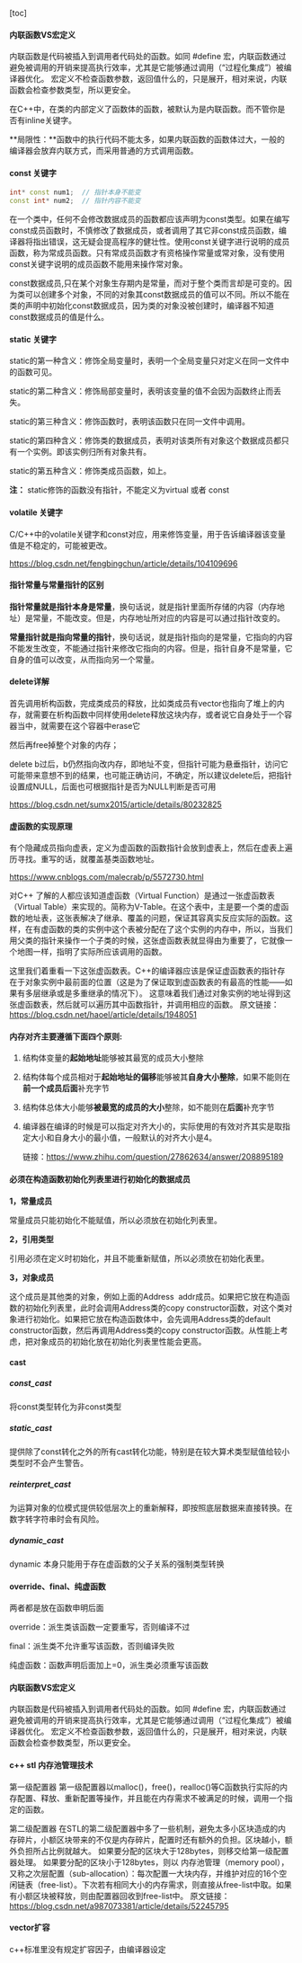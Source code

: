 [toc]



#### 内联函数VS宏定义

内联函数是代码被插入到调用者代码处的函数。如同 #define 宏，内联函数通过避免被调用的开销来提高执行效率，尤其是它能够通过调用（“过程化集成”）被编译器优化。 宏定义不检查函数参数，返回值什么的，只是展开，相对来说，内联函数会检查参数类型，所以更安全。

在C++中，在类的内部定义了函数体的函数，被默认为是内联函数。而不管你是否有inline关键字。

**局限性：**函数中的执行代码不能太多，如果内联函数的函数体过大，一般的编译器会放弃内联方式，而采用普通的方式调用函数。



#### const 关键字

```c++
int* const num1;  // 指针本身不能变
const int* num2;  // 指针内容不能变
```

在一个类中，任何不会修改数据成员的函数都应该声明为const类型。如果在编写const成员函数时，不慎修改了数据成员，或者调用了其它非const成员函数，编译器将指出错误，这无疑会提高程序的健壮性。使用const关键字进行说明的成员函数，称为常成员函数。只有常成员函数才有资格操作常量或常对象，没有使用const关键字说明的成员函数不能用来操作常对象。

const数据成员,只在某个对象生存期内是常量，而对于整个类而言却是可变的。因为类可以创建多个对象，不同的对象其const数据成员的值可以不同。所以不能在类的声明中初始化const数据成员，因为类的对象没被创建时，编译器不知道const数据成员的值是什么。



#### static 关键字

  static的第一种含义：修饰全局变量时，表明一个全局变量只对定义在同一文件中的函数可见。

  static的第二种含义：修饰局部变量时，表明该变量的值不会因为函数终止而丢失。

  static的第三种含义：修饰函数时，表明该函数只在同一文件中调用。

  static的第四种含义：修饰类的数据成员，表明对该类所有对象这个数据成员都只有一个实例。即该实例归所有对象共有。

  static的第五种含义：修饰类成员函数，如上。

**注：** static修饰的函数没有指针，不能定义为virtual 或者 const

#### volatile 关键字

C/C++中的volatile关键字和const对应，用来修饰变量，用于告诉编译器该变量值是不稳定的，可能被更改。

https://blog.csdn.net/fengbingchun/article/details/104109696



#### 指针常量与常量指针的区别

**指针常量就是指针本身是常量**，换句话说，就是指针里面所存储的内容（内存地址）是常量，不能改变。但是，内存地址所对应的内容是可以通过指针改变的。

**常量指针就是指向常量的指针**，换句话说，就是指针指向的是常量，它指向的内容不能发生改变，不能通过指针来修改它指向的内容。但是，指针自身不是常量，它自身的值可以改变，从而指向另一个常量。



#### delete详解

首先调用析构函数，完成类成员的释放，比如类成员有vector也指向了堆上的内存，就需要在析构函数中同样使用delete释放这块内存，或者说它自身处于一个容器当中，就需要在这个容器中erase它

然后再free掉整个对象的内存；

delete b过后，b仍然指向改内存，即地址不变，但指针可能为悬垂指针，访问它可能带来意想不到的结果，也可能正确访问，不确定，所以建议delete后，把指针设置成NULL，后面也可根据指针是否为NULL判断是否可用

https://blog.csdn.net/sumx2015/article/details/80232825



#### 虚函数的实现原理

有个隐藏成员指向虚表，定义为虚函数的函数指针会放到虚表上，然后在虚表上遍历寻找。重写的话，就覆盖基类函数地址。

https://www.cnblogs.com/malecrab/p/5572730.html

对C++ 了解的人都应该知道虚函数（Virtual Function）是通过一张虚函数表（Virtual Table）来实现的。简称为V-Table。在这个表中，主是要一个类的虚函数的地址表，这张表解决了继承、覆盖的问题，保证其容真实反应实际的函数。这样，在有虚函数的类的实例中这个表被分配在了这个实例的内存中，所以，当我们用父类的指针来操作一个子类的时候，这张虚函数表就显得由为重要了，它就像一个地图一样，指明了实际所应该调用的函数。

这里我们着重看一下这张虚函数表。C++的编译器应该是保证虚函数表的指针存在于对象实例中最前面的位置（这是为了保证取到虚函数表的有最高的性能——如果有多层继承或是多重继承的情况下）。 这意味着我们通过对象实例的地址得到这张虚函数表，然后就可以遍历其中函数指针，并调用相应的函数。
原文链接：https://blog.csdn.net/haoel/article/details/1948051



#### 内存对齐主要遵循下面四个原则:

1. 结构体变量的**起始地址**能够被其最宽的成员大小整除

2. 结构体每个成员相对于**起始地址的偏移**能够被其**自身大小整除**，如果不能则在**前一个成员后面**补充字节

3. 结构体总体大小能够**被最宽的成员的大小**整除，如不能则在**后面**补充字节

4. 编译器在编译的时候是可以指定对齐大小的，实际使用的有效对齐其实是取指定大小和自身大小的最小值，一般默认的对齐大小是4。

   链接：https://www.zhihu.com/question/27862634/answer/208895189



#### 必须在构造函数初始化列表里进行初始化的数据成员

**1，常量成员**

常量成员只能初始化不能赋值，所以必须放在初始化列表里。

**2，引用类型**

引用必须在定义时初始化，并且不能重新赋值，所以必须放在初始化表里。

**3，对象成员**

这个成员是其他类的对象，例如上面的Address  addr成员。如果把它放在构造函数的初始化列表里，此时会调用Address类的copy constructor函数，对这个类对象进行初始化。如果把它放在构造函数体中，会先调用Address类的default constructor函数，然后再调用Address类的copy constructor函数。从性能上考虑，把对象成员的初始化放在初始化列表里性能会更高。



#### cast

##### const_cast

将const类型转化为非const类型

##### static_cast

提供除了const转化之外的所有cast转化功能，特别是在较大算术类型赋值给较小类型时不会产生警告。

##### reinterpret_cast

为运算对象的位模式提供较低层次上的重新解释，即按照底层数据来直接转换。在数字转字符串时会有风险。

##### dynamic_cast

dynamic 本身只能用于存在虚函数的父子关系的强制类型转换



#### override、final、纯虚函数

两者都是放在函数申明后面

override：派生类该函数一定要重写，否则编译不过

final：派生类不允许重写该函数，否则编译失败

纯虚函数：函数声明后面加上=0，派生类必须重写该函数



#### 内联函数VS宏定义

内联函数是代码被插入到调用者代码处的函数。如同 #define 宏，内联函数通过避免被调用的开销来提高执行效率，尤其是它能够通过调用（“过程化集成”）被编译器优化。 宏定义不检查函数参数，返回值什么的，只是展开，相对来说，内联函数会检查参数类型，所以更安全。



#### c++ stl 内存池管理技术

第一级配置器
第一级配置器以malloc()，free()，realloc()等C函数执行实际的内存配置、释放、重新配置等操作，并且能在内存需求不被满足的时候，调用一个指定的函数。

第二级配置器
在STL的第二级配置器中多了一些机制，避免太多小区块造成的内存碎片，小额区块带来的不仅是内存碎片，配置时还有额外的负担。区块越小，额外负担所占比例就越大。
    如果要分配的区块大于128bytes，则移交给第一级配置器处理。
    如果要分配的区块小于128bytes，则以 内存池管理（memory pool），又称之次层配置（sub-allocation）：每次配置一大块内存，并维护对应的16个空闲链表（free-list）。下次若有相同大小的内存需求，则直接从free-list中取。如果有小额区块被释放，则由配置器回收到free-list中。
原文链接：https://blog.csdn.net/a987073381/article/details/52245795



#### vector扩容

c++标准里没有规定扩容因子，由编译器设定









